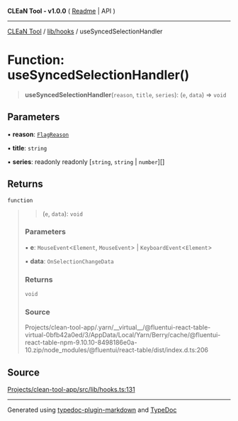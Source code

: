 **CLEaN Tool - v1.0.0** ( [Readme](../../../README.md) \| API )

***

[CLEaN Tool](../../../modules.md) / [lib/hooks](../README.md) / useSyncedSelectionHandler

# Function: useSyncedSelectionHandler()

> **useSyncedSelectionHandler**(`reason`, `title`, `series`): (`e`, `data`) => `void`

## Parameters

▪ **reason**: [`FlagReason`](../../fp/Flag/type-aliases/FlagReason.md)

▪ **title**: `string`

▪ **series**: readonly readonly [`string`, `string` \| `number`][]

## Returns

`function`

> > (`e`, `data`): `void`
>
> ### Parameters
>
> ▪ **e**: `MouseEvent`\<`Element`, `MouseEvent`\> \| `KeyboardEvent`\<`Element`\>
>
> ▪ **data**: `OnSelectionChangeData`
>
> ### Returns
>
> `void`
>
> ### Source
>
> Projects/clean-tool-app/.yarn/\_\_virtual\_\_/@fluentui-react-table-virtual-0bfb42a0ed/3/AppData/Local/Yarn/Berry/cache/@fluentui-react-table-npm-9.10.10-8498186e0a-10.zip/node\_modules/@fluentui/react-table/dist/index.d.ts:206
>

## Source

[Projects/clean-tool-app/src/lib/hooks.ts:131](https://github.com/yuckyh/clean-tool-app/)

***

Generated using [typedoc-plugin-markdown](https://www.npmjs.com/package/typedoc-plugin-markdown) and [TypeDoc](https://typedoc.org/)
